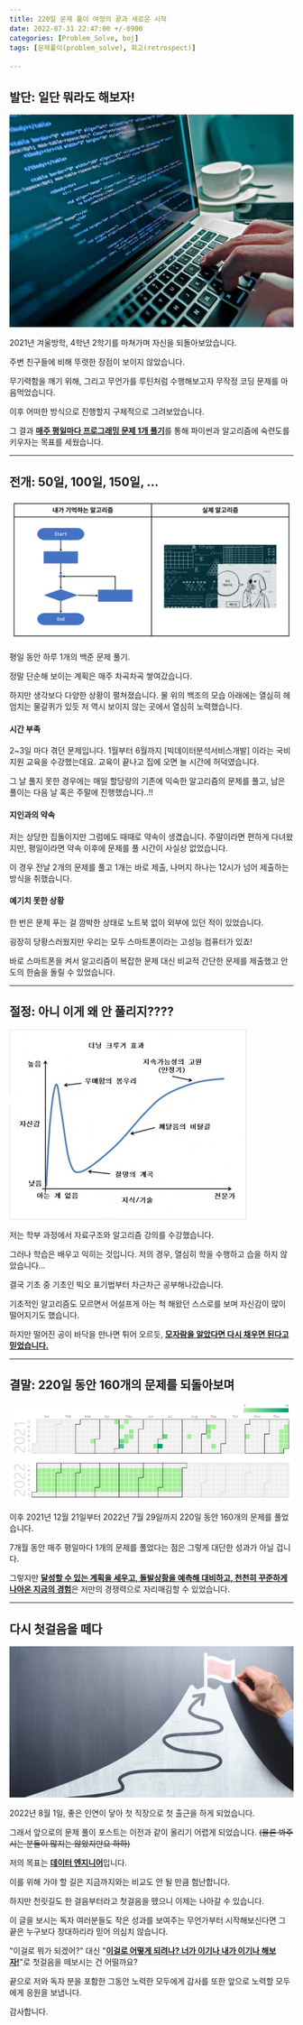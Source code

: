 ```yaml
---
title: 220일 문제 풀이 여정의 끝과 새로운 시작
date: 2022-07-31 22:47:00 +/-0900
categories: [Problem_Solve, boj]
tags: [문제풀이(problem_solve), 회고(retrospect)]

---
```

## 발단: 일단 뭐라도 해보자!
![시작](/assets/img/problem_solve/0111/0111_start.png)

2021년 겨울방학, 4학년 2학기를 마쳐가며 자신을 되돌아보았습니다.

주변 친구들에 비해 뚜렷한 장점이 보이지 않았습니다.

무기력함을 깨기 위해, 그리고 무언가를 루틴처럼 수행해보고자 무작정 코딩 문제를 마음먹었습니다.

이후 어떠한 방식으로 진행할지 구체적으로 그려보았습니다.

그 결과 <b><u>매주 평일마다 프로그래밍 문제 1개 풀기</u></b>를 통해 파이썬과 알고리즘에 숙련도를 키우자는 목표를 세웠습니다.

---
## 전개: 50일, 100일, 150일, ...

![알고리즘이미지](/assets/img/problem_solve/0111/0111_algorighm.png)

평일 동안 하루 1개의 백준 문제 풀기.

정말 단순해 보이는 계획은 매주 차곡차곡 쌓여갔습니다.

하지만 생각보다 다양한 상황이 펼쳐졌습니다. 물 위의 백조의 모습 아래에는 열심히 헤엄치는 물갈퀴가 있듯 저 역시 보이지 않는 곳에서 열심히 노력했습니다.

#### 시간 부족

2~3일 마다 겪던 문제입니다. 1월부터 6월까지 \[빅데이터분석서비스개발\] 이라는 국비지원 교육을 수강했는데요. 교육이 끝나고 집에 오면 늘 시간에 허덕였습니다.

그 날 풀지 못한 경우에는 매일 할당량의 기존에 익숙한 알고리즘의 문제를 풀고, 남은 풀이는 다음 날 혹은 주말에 진행했습니다..!!

#### 지인과의 약속

저는 상당한 집돌이지만 그럼에도 때때로 약속이 생겼습니다. 주말이라면 편하게 다녀왔지만, 평일이라면 약속 이후에 문제를 풀 시간이 사실상 없었습니다.

이 경우 전날 2개의 문제를 풀고 1개는 바로 제출, 나머지 하나는 12시가 넘어 제출하는 방식을 취했습니다.

#### 예기치 못한 상황

한 번은 문제 푸는 걸 깜박한 상태로 노트북 없이 외부에 있던 적이 있었습니다.

굉장히 당황스러웠지만 우리는 모두 스마트폰이라는 고성능 컴퓨터가 있죠!

바로 스마트폰을 켜서 알고리즘이 복잡한 문제 대신 비교적 간단한 문제를 제출했고 안도의 한숨을 돌릴 수 있었습니다.

---
## 절정: 아니 이게 왜 안 풀리지????

![더닝 크루거 효과](/assets/img/problem_solve/0111/0111_dunning_kruger.png)

저는 학부 과정에서 자료구조와 알고리즘 강의를 수강했습니다.

그러나 학습은 배우고 익히는 것입니다. 저의 경우, 열심히 학을 수행하고 습을 하지 않았습니다...

결국 기초 중 기초인 빅오 표기법부터 차근차근 공부해나갔습니다.

기초적인 알고리즘도 모르면서 어설프게 아는 척 해왔던 스스로를 보며 자신감이 많이 떨어지기도 했습니다.

하지만 떨어진 공이 바닥을 만나면 튀어 오르듯, <b><u>모자람을 알았다면 다시 채우면 된다고 믿었습니다.</u></b>

---
## 결말: 220일 동안 160개의 문제를 되돌아보며

![풀이 달력](/assets/img/problem_solve/0111/0111_calendar.png)

이후 2021년 12월 21일부터 2022년 7월 29일까지 220일 동안 160개의 문제를 풀었습니다.

7개월 동안 매주 평일마다 1개의 문제를 풀었다는 점은 그렇게 대단한 성과가 아닐 겁니다.

그렇지만 <b><u>달성할 수 있는 계획을 세우고, 돌발상황을 예측해 대비하고, 천천히 꾸준하게 나아온 지금의 경험</u></b>은 저만의 경쟁력으로 자리매김할 수 있었습니다.

---
## 다시 첫걸음을 떼다

![목표 수립](/assets/img/problem_solve/0111/0111_goal.jpeg)

2022년 8월 1일, 좋은 인연이 닿아 첫 직장으로 첫 출근을 하게 되었습니다.

그래서 앞으로의 문제 풀이 포스트는 이전과 같이 올리기 어렵게 되었습니다. <del>(물론 봐주시는 분들이 많지는 않았지만요 하하)</del>

저의 목표는 <b><u>데이터 엔지니어</u></b>입니다.

이를 위해 가야 할 길은 지금까지와는 비교도 안 될 만큼 험난합니다.

하지만 천릿길도 한 걸음부터라고 첫걸음을 뗐으니 이제는 나아갈 수 있습니다.

이 글을 보시는 독자 여러분들도 작은 성과를 보여주는 무언가부터 시작해보신다면 그 끝은 누구보다 창대하리라 믿어 의심치 않습니다.

"이걸로 뭐가 되겠어?" 대신 "<b><u>이걸로 어떻게 되려나? 너가 이기나 내가 이기나 해보자!</u></b>"로 첫걸음을 떼보시는 건 어떨까요?

끝으로 저와 독자 분을 포함한 그동안 노력한 모두에게 감사를 또한 앞으로 노력할 모두에게 응원을 보냅니다.

감사합니다.
